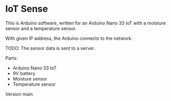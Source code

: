 # IoT Sense

This is Arduino software, written for an Arduino Nano 33 IoT with a moisture sensor and a temperature sensor.

With given IP address, the Arduino connects to the network.

TODO: The sensor data is sent to a server.

Parts:
- Arduino Nano 33 IoT
- 9V battery
- Moisture sensor
- Temperature sensor

Version main